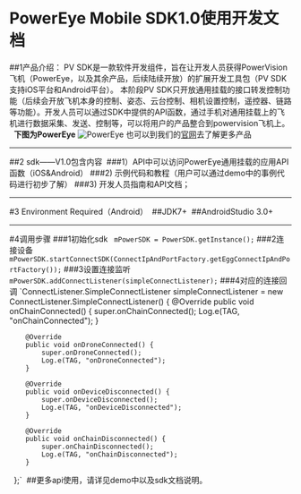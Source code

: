 # PowerEye Mobile SDK1.0使用开发文档

##1产品介绍：
PV SDK是一款软件开发组件，旨在让开发人员获得PowerVision飞机（PowerEye，以及其余产品，后续陆续开放）的扩展开发工具包（PV SDK支持iOS平台和Android平台）。 本阶段PV SDK只开放通用挂载的接口转发控制功能（后续会开放飞机本身的控制、姿态、云台控制、相机设置控制，遥控器、链路等功能）。开发人员可以通过SDK中提供的API函数，通过手机对通用挂载上的飞机进行数据采集、发送、控制等，可以将用户的产品整合到powervision飞机上。
  
  **下图为PowerEye**
![PowerEye](http://avatar.csdn.net/D/6/7/1_qq_21376985.jpg)
也可以到我们的[官网](http://www.powervision.me/en/)去了解更多产品

***

##2 sdk——V1.0包含内容 
###1）API中可以访问PowerEye通用挂载的应用API函数（iOS&Android）
###2)	示例代码和教程（用户可以通过demo中的事例代码进行初步了解）
###3)	开发人员指南和API文档；
***
#3 Environment Required（Android）
  ##JDK7+
  ##AndroidStudio 3.0+
  ***
 #4调用步骤
 ###1初始化sdk 
 ` mPowerSDK = PowerSDK.getInstance();`
 ###2连接设备
  `mPowerSDK.startConnectSDK(ConnectIpAndPortFactory.getEggConnectIpAndPortFactory());`
 ###3设置连接监听
 ` mPowerSDK.addConnectListener(simpleConnectListener);`
 ###4对应的连接回调
  `ConnectListener.SimpleConnectListener simpleConnectListener = new ConnectListener.SimpleConnectListener() {
        @Override
        public void onChainConnected() {
            super.onChainConnected();
            Log.e(TAG, "onChainConnected");
        }

        @Override
        public void onDroneConnected() {
            super.onDroneConnected();
            Log.e(TAG, "onDroneConnected");
        }

        @Override
        public void onDeviceDisconnected() {
            super.onDeviceDisconnected();
            Log.e(TAG, "onDeviceDisconnected");
        }

        @Override
        public void onChainDisconnected() {
            super.onChainDisconnected();
            Log.e(TAG, "onChainDisconnected");
        }
    };`
  ##更多api使用，请详见demo中以及sdk文档说明。


